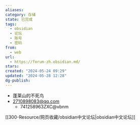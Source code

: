 ```yaml
---
aliases: 
category: 存储
state: 已完成
tags:
  - obsidian
  - 论坛
  - 账号
  - 密码
from:
  - web
url:
  - https://forum-zh.obsidian.md/
stars: 
created: "2024-05-24 09:29"
updated: "2024-05-28 12:28"
dg-publish: 
---
```

- 蓬莱山的不死鸟
- 2710898083@qq.com
	- 741258963ZXC@vbnm

[[300-Resource/网页收藏/obsidian中文论坛|obsidian中文论坛]]
